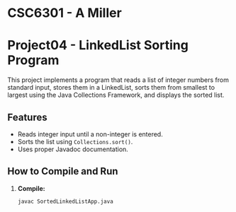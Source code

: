 # CSC6301 - A Miller
# Project04 - LinkedList Sorting Program

This project implements a program that reads a list of integer numbers from standard input, stores them in a LinkedList, sorts them from smallest to largest using the Java Collections Framework, and displays the sorted list.

## Features
- Reads integer input until a non-integer is entered.
- Sorts the list using `Collections.sort()`.
- Uses proper Javadoc documentation.

## How to Compile and Run
1. **Compile:**
   ```bash
   javac SortedLinkedListApp.java
